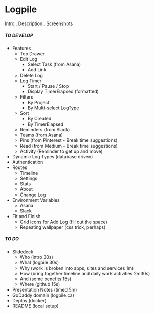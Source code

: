 # Logpile

Intro.. Description.. Screenshots

##### TO DEVELOP

* Features
  - Top Drawer
  - Edit Log
    - Select Task (from Asana)
    - Add Link
  - Delete Log
  - Log Timer
    - Start / Pause / Stop
    - Display TimerElapsed (formatted)
  - Filters
    - By Project
    - By Multi-select LogType
  - Sort
    - By Created
    - By TimerElapsed
  - Reminders (from Slack)
  - Teams (from Asana)
  - Pins (from Pinterest - Break time suggestions)
  - Read (from Medium - Break time suggestions)
  - Activity (Reminder to get up and move)
* Dynamic Log Types (database driven)
* Authentication
* Routes
  - Timeline
  - Settings
  - Stats
  - About
  - Change Log
* Environment Variables
  - Asana
  - Slack
* Fit and Finish
  - Grid icons for Add Log (fill out the space)
  - Repeating wallpaper (css trick, perhaps)

##### TO DO

* Slidedeck
  - Who (intro 30s)
  - What (logpile 30s)
  - Why (work is broken into apps, sites and services 1m)
  - How (bring together timeline and daily work activities 2m30s)
  - And (some benefits 15s)
  - Where (github 15s)
* Presentation Notes (timed 5m)
* GoDaddy domain (logpile.ca)
* Deploy (docker)
* README (local setup)